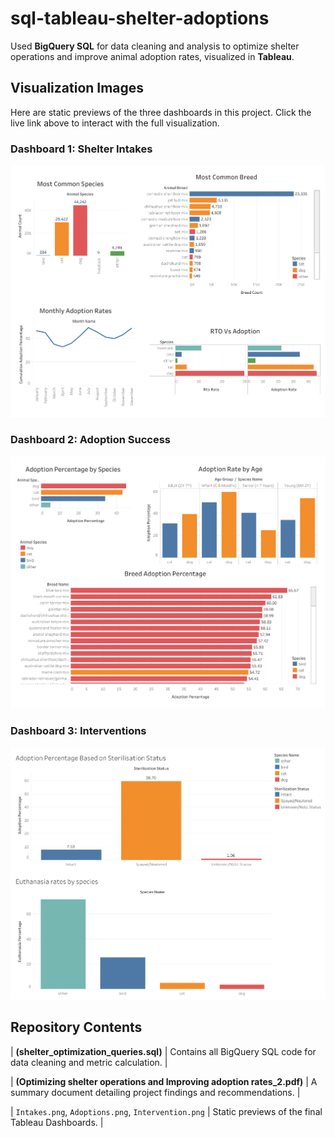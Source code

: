 # sql-tableau-shelter-adoptions
Used **BigQuery SQL** for data cleaning and analysis to optimize shelter operations and improve animal adoption rates, visualized in **Tableau**.

## Visualization Images

Here are static previews of the three dashboards in this project. Click the live link above to interact with the full visualization.

### Dashboard 1: Shelter Intakes
![Static image of Dashboard 1](Intakes.png)

### Dashboard 2: Adoption Success
![Static image of Dashboard 2](Adoptions.png)

### Dashboard 3: Interventions
![Static image of Dashboard 3](Intervention.png)



##  Repository Contents

| **(shelter_optimization_queries.sql)** | Contains all BigQuery SQL code for data cleaning and metric calculation. |

| **(Optimizing shelter operations and Improving adoption rates_2.pdf)** | A summary document detailing project findings and recommendations. |

| `Intakes.png`, `Adoptions.png`, `Intervention.png`  | Static previews of the final Tableau Dashboards. |



